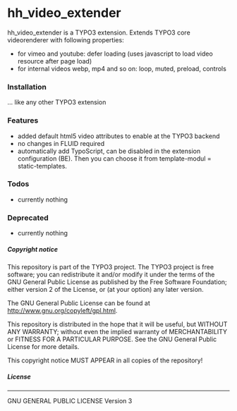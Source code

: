 # hh_video_extender
hh_video_extender is a TYPO3 extension.
Extends TYPO3 core videorenderer with following properties:
- for vimeo and youtube: defer loading (uses javascript to load video resource after page load)
- for internal videos webp, mp4 and so on: loop, muted, preload, controls

### Installation
... like any other TYPO3 extension

### Features
- added default html5 video attributes to enable at the TYPO3 backend
- no changes in FLUID required
- automatically add TypoScript, can be disabled in the extension configuration (BE). Then you can choose it from template-modul = static-templates.

### Todos
- currently nothing

### Deprecated
- currently nothing


##### Copyright notice

This repository is part of the TYPO3 project. The TYPO3 project is
free software; you can redistribute it and/or modify
it under the terms of the GNU General Public License as published by
the Free Software Foundation; either version 2 of the License, or
(at your option) any later version.

The GNU General Public License can be found at
http://www.gnu.org/copyleft/gpl.html.

This repository is distributed in the hope that it will be useful,
but WITHOUT ANY WARRANTY; without even the implied warranty of
MERCHANTABILITY or FITNESS FOR A PARTICULAR PURPOSE.  See the
GNU General Public License for more details.

This copyright notice MUST APPEAR in all copies of the repository!

##### License
----
GNU GENERAL PUBLIC LICENSE Version 3
